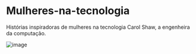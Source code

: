 # Mulheres-na-tecnologia
Histórias inspiradoras de mulheres na tecnologia
Carol Shaw, a engenheira da computação.

![image](https://github.com/isacristinagian/Mulheres-na-tecnologia/assets/137066996/99eca4bb-2f38-4e7e-94c2-cfe9976eca95)


